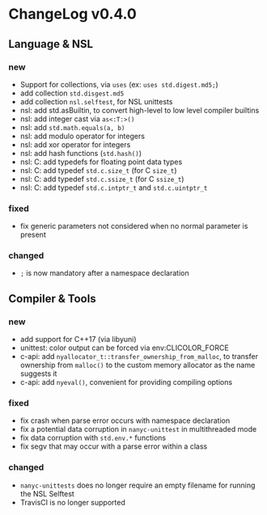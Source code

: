 # ChangeLog v0.4.0

## Language & NSL

### new

* Support for collections, via `uses` (ex: `uses std.digest.md5;`)
* add collection `std.disgest.md5`
* add collection `nsl.selftest`, for NSL unittests
* nsl: add std.asBuiltin, to convert high-level to low level compiler builtins
* nsl: add integer cast via `as<:T:>()`
* nsl: add `std.math.equals(a, b)`
* nsl: add modulo operator for integers
* nsl: add xor operator for integers
* nsl: add hash functions (`std.hash()`)
* nsl: C: add typedefs for floating point data types
* nsl: C: add typedef `std.c.size_t` (for C `size_t`)
* nsl: C: add typedef `std.c.ssize_t` (for C `ssize_t`)
* nsl: C: add typedef `std.c.intptr_t` and `std.c.uintptr_t`

### fixed

* fix generic parameters not considered when no normal parameter is present

### changed

* `;` is now mandatory after a namespace declaration


## Compiler & Tools

### new

* add support for C++17 (via libyuni)
* unittest: color output can be forced via env:CLICOLOR_FORCE
* c-api: add `nyallocator_t::transfer_ownership_from_malloc`, to transfer ownership
  from `malloc()` to the custom memory allocator as the name suggests it
* c-api: add `nyeval()`, convenient for providing compiling options

### fixed

* fix crash when parse error occurs with namespace declaration
* fix a potential data corruption in `nanyc-unittest` in multithreaded mode
* fix data corruption with `std.env.*` functions
* fix segv that may occur with a parse error within a class

### changed

* `nanyc-unittests` does no longer require an empty filename for running the
  NSL Selftest
* TravisCI is no longer supported
